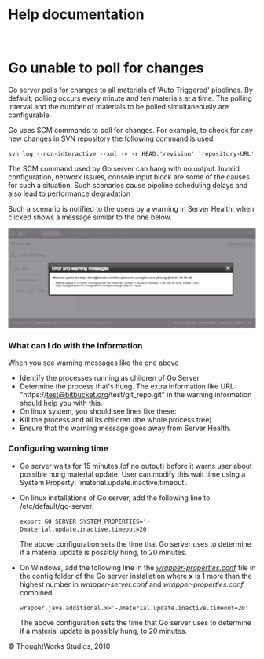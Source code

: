 Help documentation
==================

 

Go unable to poll for changes<!-- {.collapsible-heading onclick="toggleCollapse($(this));"} -->
=============================

Go server polls for changes to all materials of 'Auto Triggered'
pipelines. By default, polling occurs every minute and ten materials at
a time. The polling interval and the number of materials to be polled
simultaneously are configurable.

Go uses SCM commands to poll for changes. For example, to check for any
new changes in SVN repository the following command is used:

``` {.code}
svn log --non-interactive --xml -v -r HEAD:'revision' 'repository-URL'
```

The SCM command used by Go server can hang with no output. Invalid
configuration, network issues, console input block are some of the
causes for such a situation. Such scenarios cause pipeline scheduling
delays and also lead to performance degradation

Such a scenario is notified to the users by a warning in Server Health;
when clicked shows a message similar to the one below.

![](../resources/images/cruise/material_update_hung.png)

### What can I do with the information<!-- {.collapsible-heading onclick="toggleCollapse($(this));"} -->

When you see warning messages like the one above

-   Identify the processes running as children of Go Server
-   Determine the process that's hung. The extra information like URL:
    "https://test@bitbucket.org/test/git\_repo.git" in the warning
    information should help you with this.
-   On linux system, you should see lines like these:
-   Kill the process and all its children (the whole process tree).
-   Ensure that the warning message goes away from Server Health.

### Configuring warning time<!-- {.collapsible-heading onclick="toggleCollapse($(this));"} -->

-   Go server waits for 15 minutes (of no output) before it warns user
    about possible hung material update. User can modify this wait time
    using a System Property: 'material.update.inactive.timeout'.
-   On linux installations of Go server, add the following line to
    /etc/default/go-server.

    ``` {.code}
    export GO_SERVER_SYSTEM_PROPERTIES='-Dmaterial.update.inactive.timeout=20'
    ```

    The above configuration sets the time that Go server uses to
    determine if a material update is possibly hung, to 20 minutes.

-   On Windows, add the following line in the
    *[wrapper-properties.conf](../installation/installing_go_server.html)* file in the
    config folder of the Go server installation where **x** is 1 more
    than the highest number in *wrapper-server.conf* and
    *wrapper-properties.conf* combined.

    ``` {.code}
    wrapper.java.additional.x='-Dmaterial.update.inactive.timeout=20'
    ```

    The above configuration sets the time that Go server uses to
    determine if a material update is possibly hung, to 20 minutes.





© ThoughtWorks Studios, 2010

